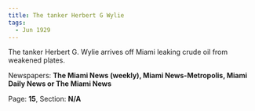 ```yaml
---  
title: The tanker Herbert G Wylie  
tags:  
  - Jun 1929  
---  
```

  
The tanker Herbert G. Wylie arrives off Miami leaking crude oil from weakened plates.  
  
Newspapers: **The Miami News (weekly), Miami News-Metropolis, Miami Daily News or The Miami News**  
  
Page: **15**, Section: **N/A** 
